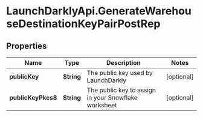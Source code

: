 # LaunchDarklyApi.GenerateWarehouseDestinationKeyPairPostRep

## Properties

Name | Type | Description | Notes
------------ | ------------- | ------------- | -------------
**publicKey** | **String** | The public key used by LaunchDarkly | [optional] 
**publicKeyPkcs8** | **String** | The public key to assign in your Snowflake worksheet | [optional] 


